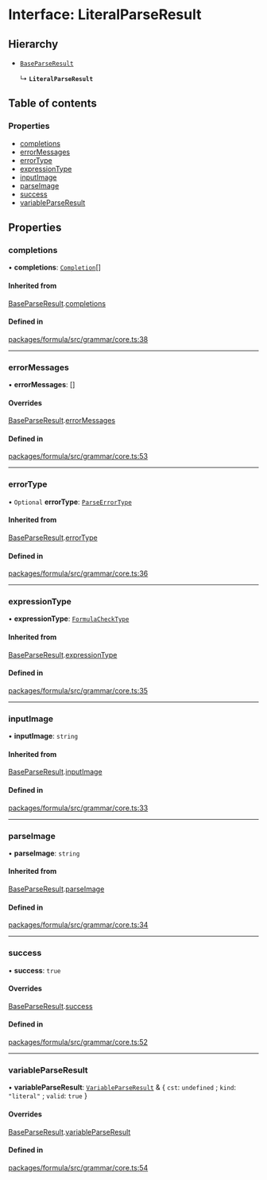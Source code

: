 # Interface: LiteralParseResult

## Hierarchy

- [`BaseParseResult`](BaseParseResult.md)

  ↳ **`LiteralParseResult`**

## Table of contents

### Properties

- [completions](LiteralParseResult.md#completions)
- [errorMessages](LiteralParseResult.md#errormessages)
- [errorType](LiteralParseResult.md#errortype)
- [expressionType](LiteralParseResult.md#expressiontype)
- [inputImage](LiteralParseResult.md#inputimage)
- [parseImage](LiteralParseResult.md#parseimage)
- [success](LiteralParseResult.md#success)
- [variableParseResult](LiteralParseResult.md#variableparseresult)

## Properties

### <a id="completions" name="completions"></a> completions

• **completions**: [`Completion`](../README.md#completion)[]

#### Inherited from

[BaseParseResult](BaseParseResult.md).[completions](BaseParseResult.md#completions)

#### Defined in

[packages/formula/src/grammar/core.ts:38](https://github.com/mashcard/mashcard/blob/main/packages/formula/src/grammar/core.ts#L38)

___

### <a id="errormessages" name="errormessages"></a> errorMessages

• **errorMessages**: []

#### Overrides

[BaseParseResult](BaseParseResult.md).[errorMessages](BaseParseResult.md#errormessages)

#### Defined in

[packages/formula/src/grammar/core.ts:53](https://github.com/mashcard/mashcard/blob/main/packages/formula/src/grammar/core.ts#L53)

___

### <a id="errortype" name="errortype"></a> errorType

• `Optional` **errorType**: [`ParseErrorType`](../README.md#parseerrortype)

#### Inherited from

[BaseParseResult](BaseParseResult.md).[errorType](BaseParseResult.md#errortype)

#### Defined in

[packages/formula/src/grammar/core.ts:36](https://github.com/mashcard/mashcard/blob/main/packages/formula/src/grammar/core.ts#L36)

___

### <a id="expressiontype" name="expressiontype"></a> expressionType

• **expressionType**: [`FormulaCheckType`](../README.md#formulachecktype)

#### Inherited from

[BaseParseResult](BaseParseResult.md).[expressionType](BaseParseResult.md#expressiontype)

#### Defined in

[packages/formula/src/grammar/core.ts:35](https://github.com/mashcard/mashcard/blob/main/packages/formula/src/grammar/core.ts#L35)

___

### <a id="inputimage" name="inputimage"></a> inputImage

• **inputImage**: `string`

#### Inherited from

[BaseParseResult](BaseParseResult.md).[inputImage](BaseParseResult.md#inputimage)

#### Defined in

[packages/formula/src/grammar/core.ts:33](https://github.com/mashcard/mashcard/blob/main/packages/formula/src/grammar/core.ts#L33)

___

### <a id="parseimage" name="parseimage"></a> parseImage

• **parseImage**: `string`

#### Inherited from

[BaseParseResult](BaseParseResult.md).[parseImage](BaseParseResult.md#parseimage)

#### Defined in

[packages/formula/src/grammar/core.ts:34](https://github.com/mashcard/mashcard/blob/main/packages/formula/src/grammar/core.ts#L34)

___

### <a id="success" name="success"></a> success

• **success**: ``true``

#### Overrides

[BaseParseResult](BaseParseResult.md).[success](BaseParseResult.md#success)

#### Defined in

[packages/formula/src/grammar/core.ts:52](https://github.com/mashcard/mashcard/blob/main/packages/formula/src/grammar/core.ts#L52)

___

### <a id="variableparseresult" name="variableparseresult"></a> variableParseResult

• **variableParseResult**: [`VariableParseResult`](VariableParseResult.md) & { `cst`: `undefined` ; `kind`: ``"literal"`` ; `valid`: ``true``  }

#### Overrides

[BaseParseResult](BaseParseResult.md).[variableParseResult](BaseParseResult.md#variableparseresult)

#### Defined in

[packages/formula/src/grammar/core.ts:54](https://github.com/mashcard/mashcard/blob/main/packages/formula/src/grammar/core.ts#L54)
